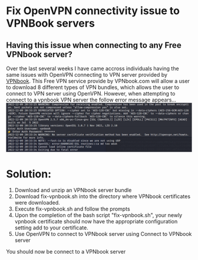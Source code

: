 # Fix OpenVPN connectivity issue to VPNBook servers

## Having this issue when connecting to any Free VPNbook server?


Over the last several weeks I have came accross individuals having the same issues with OpenVPN connecting to VPN server provided by [VPNbook](https://www.vpnbook.com/freevpn). This Free VPN service provide by VPNbook.com will allow a user to download 8 different types of VPN bundles, which allows the user to connect to VPN server using OpenVPN. However, when attempting to connect to a vpnbook VPN server the follow error message appears... \
![Issue](https://github.com/1KevinFigueroa/openvpn-issues-vpnbook/blob/main/images/OpenVPN_issue_VPNbook.png)


# Solution:
1. Download and unzip an VPNbook server bundle
2. Download fix-vpnbook.sh into the directory where VPNbook certificates were downloaded.
3. Execute fix-vpnbook.sh and follow the prompts
4. Upon the completion of the bash script "fix-vpnbook.sh", your newly vpnbook certificate should
   now have the appropriate configuration setting add to your certificate.
5. Use OpenVPN to connect to VPNbook server using Connect to VPNbook server  

You should now be connect to a VPNbook server
